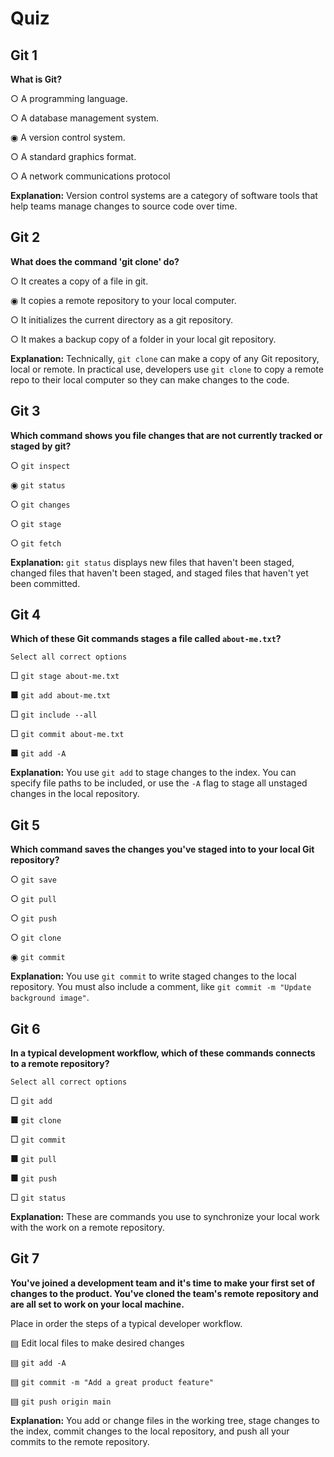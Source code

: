 # Quiz

## **Git 1**

**What is Git?**

○ A programming language.

○ A database management system.

◉ A version control system.

○ A standard graphics format.

○ A network communications protocol

**Explanation:** Version control systems are a category of software tools that help teams manage changes to source code over time.


## **Git 2**

**What does the command 'git clone' do?**

○ It creates a copy of a file in git.

◉ It copies a remote repository to your local computer.

○ It initializes the current directory as a git repository.

○ It makes a backup copy of a folder in your local git repository.

**Explanation:** Technically, `git clone` can make a copy of any Git repository, local or remote. In practical use, developers use `git clone` to copy a remote repo to their local computer so they can make changes to the code.


## **Git 3**

**Which command shows you file changes that are not currently tracked or staged by git?**

○ `git inspect`

◉ `git status`

○ `git changes`

○ `git stage`

○ `git fetch`

**Explanation:** `git status` displays new files that haven't been staged, changed files that haven't been staged, and staged files that haven't yet been committed.


## **Git 4**

**Which of these Git commands stages a file called `about-me.txt`?**

	Select all correct options

□ `git stage about-me.txt`

■ `git add about-me.txt`

□ `git include --all`

□ `git commit about-me.txt`

■ `git add -A`

**Explanation:** You use `git add` to stage changes to the index. You can specify file paths to be included, or use the `-A` flag to stage all unstaged changes in the local repository.


## **Git 5**

**Which command saves the changes you've staged into to your local Git repository?**

○ `git save`

○ `git pull`

○ `git push`

○ `git clone`

◉ `git commit`

**Explanation:** You use `git commit` to write staged changes to the local repository. You must also include a comment, like `git commit -m "Update background image"`.


## **Git 6**

**In a typical development workflow, which of these commands connects to a remote repository?**

	Select all correct options

□ `git add`

■ `git clone`

□ `git commit`

■ `git pull`

■ `git push`

□ `git status`

**Explanation:** These are commands you use to synchronize your local work with the work on a remote repository.


## **Git 7**

**You've joined a development team and it's time to make your first set of changes to the product. You've cloned the team's remote repository and are all set to work on your local machine.**

Place in order the steps of a typical developer workflow.

▤ Edit local files to make desired changes

▤ `git add -A`

▤ `git commit -m "Add a great product feature"`

▤ `git push origin main`

**Explanation:** You add or change files in the working tree, stage changes to the index, commit changes to the local repository, and push all your commits to the remote repository.
